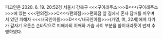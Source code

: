 피고인은 2020. 6. 19. 20:52경 서울시 강북구 <<<구아래주소>>>B<<</구아래주소>>>에 있는 <<<편의점>>>C<<</편의점>>>편의점 앞 길에서 혼자 담배를 피우며 서 있던 피해자 <<<내국인이름>>>D<<</내국인이름>>>(가명, 여, 22세)에게 다가가 갑자기 오른손 손바닥으로 피해자의 어깨와 가슴 사이 부분을 쓸어내리듯이 만져 추행하였다.

